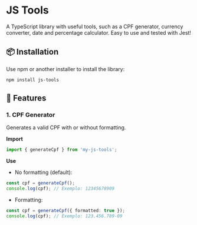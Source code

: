 # JS Tools

A TypeScript library with useful tools, such as a CPF generator, currency converter, date and percentage calculator. Easy to use and tested with Jest!

## 📦 Installation

Use npm or another installer to install the library:

```bash
npm install js-tools
```

## 🚀 Features

### 1. CPF Generator

Generates a valid CPF with or without formatting.

**Import**
```ts
import { generateCpf } from 'my-js-tools';
```

**Use**
- No formatting (default):
```ts
const cpf = generateCpf();
console.log(cpf); // Exemplo: 12345678909
```

- Formatting:
```ts
const cpf = generateCpf({ formatted: true });
console.log(cpf); // Exemplo: 123.456.789-09
```

